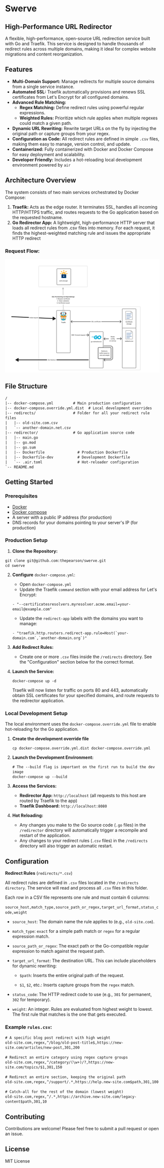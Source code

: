 # Swerve

## High-Performance URL Redirector


A flexible, high-performance, open-source URL redirection service built with Go and Traefik. This service is designed to handle thousands of redirect rules across multiple domains, making it ideal for complex website migrations and content reorganization.

## Features

 - **Multi-Domain Support:** Manage redirects for multiple source domains from a single service instance.
 - **Automated SSL:** Traefik automatically provisions and renews SSL certificates from Let's Encrypt for all configured domains.
 - **Advanced Rule Matching:**
    - **Regex Matching:** Define redirect rules using powerful regular expressions.
    - **Weighted Rules:** Prioritize which rule applies when multiple regexes could match a given path.
 - **Dynamic URL Rewriting:** Rewrite target URLs on the fly by injecting the original path or capture groups from your regex.
 - **Configuration as Code:** All redirect rules are defined in simple `.csv` files, making them easy to manage, version control, and update.
 - **Containerized:** Fully containerized with Docker and Docker Compose for easy deployment and scalability.
 - **Developer Friendly:** Includes a hot-reloading local development environment powered by `air`


## Architecture Overview

The system consists of two main services orchestrated by Docker Compose:

1. **Traefik:** Acts as the edge router. It terminates SSL, handles all incoming HTTP/HTTPS traffic, and routes requests to the Go application based on the requested hostname.
2. **Go Redirector App:** A lightweight, high-performance HTTP server that loads all redirect rules from .csv files into memory. For each request, it finds the highest-weighted matching rule and issues the appropriate HTTP redirect


### Request Flow:

![Screenshot of a diagram of how the traffic flows](/assets/diagram.png)


## File Structure

```
/
|-- docker-compose.yml         # Main production configuration
|-- docker-compose.override.yml.dist  # Local development overrides
|-- redirects/                 # Folder for all your redirect rule files
|   |-- old-site.com.csv
|   `-- another-domain.net.csv
|-- redirector/                # Go application source code
|   |-- main.go
|   |-- go.mod
|   |-- go.sum
|   |-- Dockerfile               # Production Dockerfile
|   |-- Dockerfile-dev           # Development Dockerfile
|   `-- .air.toml                # Hot-reloader configuration
`-- README.md
```


## Getting Started

### Prerequisites

 - [Docker](https://www.docker.com/)
 - [Docker compose](https://docs.docker.com/compose/)
 - A server with a public IP address (for production)
 - DNS records for your domains pointing to your server's IP (for production)

### Production Setup

1. **Clone the Repository:**
```
git clone git@github.com:thepearson/swerve.git
cd swerve
```

2. **Configure** `docker-compose.yml`:
    - Open `docker-compose.yml`
    - Update the Traefik `command` section with your email address for Let's Encrypt:
    ```
    - "--certificatesresolvers.myresolver.acme.email=your-email@example.com"
    ```
    - Update the `redirect-app` labels with the domains you want to manage:
    ```
    - "traefik.http.routers.redirect-app.rule=Host(`your-domain.com`,`another-domain.org`)"
    ```

3. **Add Redirect Rules:**
    - Create one or more `.csv` files inside the `/redirects` directory. See the "Configuration" section below for the correct format.

4. **Launch the Service:**

    ```
    docker-compose up -d
    ```

    Traefik will now listen for traffic on ports 80 and 443, automatically obtain SSL certificates for your specified domains, and route requests to the redirector application.

### Local Development Setup

The local environment uses the `docker-compose.override.yml` file to enable hot-reloading for the Go application.

1. **Create the development override file**

    ```
    cp docker-compose.override.yml.dist docker-compose.override.yml
    ```
2. **Launch the Development Environment:**

    ```
    # The --build flag is important on the first run to build the dev image
    docker-compose up --build
    ```

3. **Access the Services:**

     * **Redirector App:** `http://localhost` (all requests to this host are routed by Traefik to the app)
     * **Traefik Dashboard:** `http://localhost:8080`

4. **Hot Reloading:**

    * Any changes you make to the Go source code (`.go` files) in the `/redirector` directory will automatically trigger a recompile and restart of the application.
    * Any changes to your redirect rules (`.csv` files) in the `/redirects` directory will also trigger an automatic restart.

## Configuration

**Redirect Rules** (`redirects/*.csv`)

All redirect rules are defined in `.csv` files located in the `/redirects directory`. The service will read and process all `.csv` files in this folder.

Each row in a CSV file represents one rule and must contain 6 columns:

`source_host,match_type,source_path_or_regex,target_url_format,status_code,weight`

 * `source_host`: The domain name the rule applies to (e.g., `old-site.com`).

 * `match_type`: `exact` for a simple path match or `regex` for a regular expression match.

 * `source_path_or_regex`: The exact path or the Go-compatible regular expression to match against the request path.

 * `target_url_format`: The destination URL. This can include placeholders for dynamic rewriting:

    * `$path`: Inserts the entire original path of the request.

    * `$1`, `$2`, etc.: Inserts capture groups from the `regex` match.

 * `status_code`: The HTTP redirect code to use (e.g., `301` for permanent, `302` for temporary).

 * `weight`: An integer. Rules are evaluated from highest weight to lowest. The first rule that matches is the one that gets executed.


 ### **Example** `rules.csv`:

 ```
# A specific blog post redirect with high weight
old-site.com,regex,^/blog/old-post-title$,https://new-site.com/articles/new-post,301,200

# Redirect an entire category using regex capture groups
old-site.com,regex,^/category/(\w+)/?,https://new-site.com/topics/$1,301,150

# Redirect an entire section, keeping the original path
old-site.com,regex,^/support/.*,https://help.new-site.com$path,301,100

# Catch-all for the rest of the domain (lowest weight)
old-site.com,regex,^/.*,https://archive.new-site.com/legacy-content$path,301,10
 ```

## Contributing

Contributions are welcome! Please feel free to submit a pull request or open an issue.

## License

MIT License